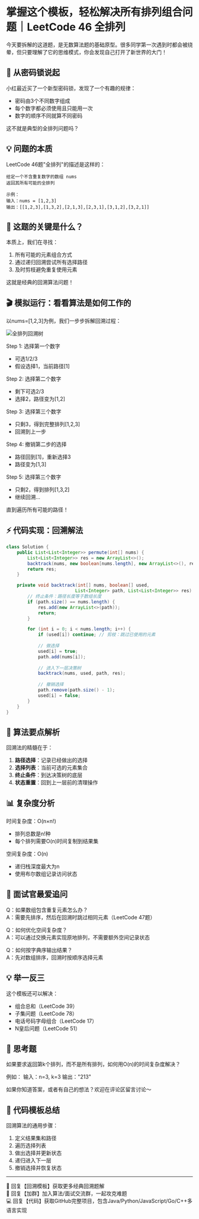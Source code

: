 # 掌握这个模板，轻松解决所有排列组合问题｜LeetCode 46 全排列

今天要拆解的这道题，是无数算法题的基础原型。很多同学第一次遇到时都会被绕晕，但只要理解了它的思维模式，你会发现自己打开了新世界的大门！

## 🧩 从密码锁说起

小红最近买了一个新型密码锁，发现了一个有趣的规律：
- 密码由3个不同数字组成
- 每个数字都必须使用且只能用一次
- 数字的顺序不同就算不同密码

这不就是典型的全排列问题吗？

## 💡 问题的本质

LeetCode 46题"全排列"的描述是这样的：
```
给定一个不含重复数字的数组 nums
返回其所有可能的全排列

示例：
输入：nums = [1,2,3]
输出：[[1,2,3],[1,3,2],[2,1,3],[2,3,1],[3,1,2],[3,2,1]]
```

## 🤔 这题的关键是什么？

本质上，我们在寻找：
1. 所有可能的元素组合方式
2. 通过递归回溯尝试所有选择路径
3. 及时剪枝避免重复使用元素

这就是经典的回溯算法问题！

## 🎬 模拟运行：看看算法是如何工作的

以nums=[1,2,3]为例，我们一步步拆解回溯过程：

![全排列回溯树](https://pic.leetcode-cn.com/1631608103-OfYUqN-image.png)

Step 1: 选择第一个数字
- 可选1/2/3
- 假设选择1，当前路径[1]

Step 2: 选择第二个数字
- 剩下可选2/3
- 选择2，路径变为[1,2]

Step 3: 选择第三个数字
- 只剩3，得到完整排列[1,2,3]
- 回溯到上一步

Step 4: 撤销第二步的选择
- 路径回到[1]，重新选择3
- 路径变为[1,3]

Step 5: 选择第三个数字
- 只剩2，得到排列[1,3,2]
- 继续回溯...

直到遍历所有可能的路径！

## ⚡ 代码实现：回溯解法

```java
class Solution {
    public List<List<Integer>> permute(int[] nums) {
        List<List<Integer>> res = new ArrayList<>();
        backtrack(nums, new boolean[nums.length], new ArrayList<>(), res);
        return res;
    }

    private void backtrack(int[] nums, boolean[] used, 
                          List<Integer> path, List<List<Integer>> res) {
        // 终止条件：路径长度等于数组长度
        if (path.size() == nums.length) {
            res.add(new ArrayList<>(path));
            return;
        }

        for (int i = 0; i < nums.length; i++) {
            if (used[i]) continue; // 剪枝：跳过已使用的元素
            
            // 做选择
            used[i] = true;
            path.add(nums[i]);
            
            // 进入下一层决策树
            backtrack(nums, used, path, res);
            
            // 撤销选择
            path.remove(path.size() - 1);
            used[i] = false;
        }
    }
}
```

## 🎯 算法要点解析

回溯法的精髓在于：
1. **路径选择**：记录已经做出的选择
2. **选择列表**：当前可选的元素集合
3. **终止条件**：到达决策树的底层
4. **状态重置**：回到上一层前的清理操作

## 📊 复杂度分析

时间复杂度：O(n×n!)
- 排列总数是n!种
- 每个排列需要O(n)时间复制到结果集

空间复杂度：O(n)
- 递归栈深度最大为n
- 使用布尔数组记录访问状态

## 🎯 面试官最爱追问

Q：如果数组包含重复元素怎么办？  
A：需要先排序，然后在回溯时跳过相同元素（LeetCode 47题）

Q：如何优化空间复杂度？  
A：可以通过交换元素实现原地排列，不需要额外空间记录状态

Q：如何按字典序输出结果？  
A：先对数组排序，回溯时按顺序选择元素

## 💡 举一反三

这个模板还可以解决：
- 组合总和（LeetCode 39）
- 子集问题（LeetCode 78）
- 电话号码字母组合（LeetCode 17）
- N皇后问题（LeetCode 51）

## 🎁 思考题

如果要求返回第k个排列，而不是所有排列，如何用O(n)的时间复杂度解决？

例如：
输入：n=3, k=3
输出："213"

如果你知道答案，或者有自己的想法？欢迎在评论区留言讨论～

## 📝 代码模板总结

回溯算法的通用步骤：
1. 定义结果集和路径
2. 遍历选择列表
3. 做出选择并更新状态
4. 递归进入下一层
5. 撤销选择并恢复状态

---


🔑 回复【回溯模板】获取更多经典回溯题解  
👥 回复【加群】加入算法/面试交流群，一起攻克难题  
💻 回复【代码】获取GitHub完整项目，包含Java/Python/JavaScript/Go/C++多语言实现  

  